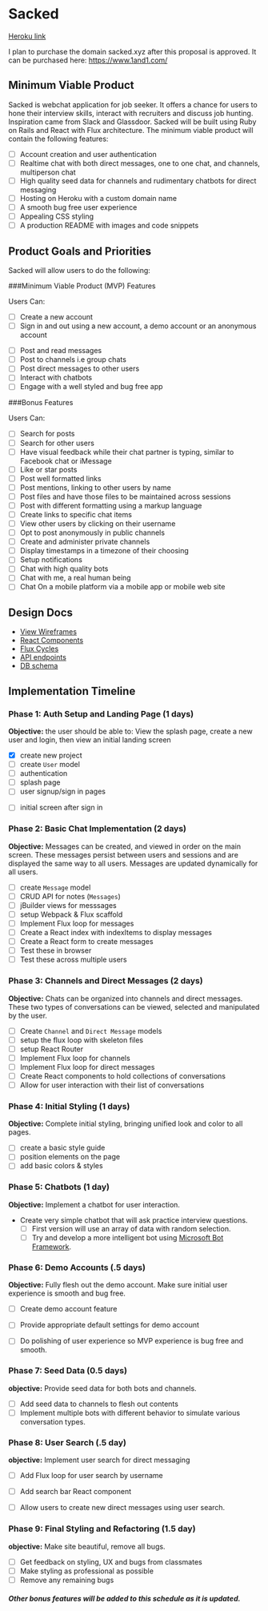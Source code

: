 # Sacked

[Heroku link][heroku]

I plan to purchase the domain sacked.xyz after this proposal is approved.
It can be purchased here: https://www.1and1.com/

[heroku]: http://www.herokuapp.com

## Minimum Viable Product

Sacked is webchat application for job seeker. It offers a chance for users to hone their interview skills, interact with recruiters and discuss job hunting. Inspiration came from Slack and Glassdoor. Sacked will be built using Ruby on Rails and React with Flux architecture. The minimum viable product will contain the following features:

- [ ] Account creation and user authentication
- [ ] Realtime chat with both direct messages, one to one chat, and channels, multiperson chat
- [ ] High quality seed data for channels and rudimentary chatbots for direct messaging
- [ ] Hosting on Heroku with a custom domain name
- [ ] A smooth bug free user experience
- [ ] Appealing CSS styling
- [ ] A production README with images and code snippets

## Product Goals and Priorities

Sacked will allow users to do the following:

<!-- This is a Markdown checklist. Use it to keep track of your
progress. Put an x between the brackets for a checkmark: [x] -->

###Minimum Viable Product (MVP) Features

Users Can:

- [ ] Create a new account
- [ ] Sign in and out using a new account, a demo account or an anonymous account
<!-- - [ ] View and customize their account settings -->
- [ ] Post and read messages
- [ ] Post to channels i.e group chats
- [ ] Post direct messages to other users
- [ ] Interact with chatbots
- [ ] Engage with a well styled and bug free app

###Bonus Features

Users Can:

- [ ] Search for posts
- [ ] Search for other users
- [ ] Have visual feedback while their chat partner is typing, similar to Facebook chat or iMessage
- [ ] Like or star posts
- [ ] Post well formatted links
- [ ] Post mentions, linking to other users by name
- [ ] Post files and have those files to be maintained across sessions
- [ ] Post with different formatting using a markup language
- [ ] Create links to specific chat items
- [ ] View other users by clicking on their username
- [ ] Opt to post anonymously in public channels
- [ ] Create and administer private channels
- [ ] Display timestamps in a timezone of their choosing
- [ ] Setup notifications
- [ ] Chat with high quality bots
- [ ] Chat with me, a real human being
- [ ] Chat On a mobile platform via a mobile app or mobile web site

## Design Docs
* [View Wireframes][views]
* [React Components][components]
* [Flux Cycles][flux-cycles]
* [API endpoints][api-endpoints]
* [DB schema][schema]

[views]: ./docs/views.md
[components]: ./docs/components.md
[flux-cycles]: ./docs/flux-cycles.md
[api-endpoints]: ./docs/api-endpoints.md
[schema]: ./docs/schema.md

## Implementation Timeline

### Phase 1: Auth Setup and Landing Page (1 days)

**Objective:** the user should be able to: View the splash page, create a new user and login, then view an initial landing screen

- [x] create new project
- [ ] create `User` model
- [ ] authentication
- [ ] splash page
- [ ] user signup/sign in pages
<!-- - [ ] User account page -->
- [ ] initial screen after sign in

### Phase 2: Basic Chat Implementation (2 days)

**Objective:** Messages can be created, and viewed in order on the main screen. These messages persist between users and sessions and are displayed the same way to all users. Messages are updated dynamically for all users.

- [ ] create `Message` model
- [ ] CRUD API for notes (`Messages`)
- [ ] jBuilder views for messsages
- [ ] setup Webpack & Flux scaffold
- [ ] Implement Flux loop for messages
- [ ] Create a React index with indexItems to display messages
- [ ] Create a React form to create messages
- [ ] Test these in browser
- [ ] Test these across multiple users

### Phase 3: Channels and Direct Messages (2 days)

**Objective:** Chats can be organized into channels and direct messages. These two types of conversations can be viewed, selected and manipulated by the user.

- [ ] Create `Channel` and `Direct Message` models
- [ ] setup the flux loop with skeleton files
- [ ] setup React Router
- [ ] Implement Flux loop for channels
- [ ] Implement Flux loop for direct messages
- [ ] Create React components to hold collections of conversations
- [ ] Allow for user interaction with their list of conversations

### Phase 4: Initial Styling (1 days)

**Objective:** Complete initial styling, bringing unified look and color to all pages.

- [ ] create a basic style guide
- [ ] position elements on the page
- [ ] add basic colors & styles

### Phase 5: Chatbots (1 day)

**Objective:** Implement a chatbot for user interaction.

- Create very simple chatbot that will ask practice interview questions.
  - [ ] First version will use an array of data with random selection.
  - [ ] Try and develop a more intelligent bot using [Microsoft Bot Framework](https://dev.botframework.com/).

### Phase 6: Demo Accounts (.5 days)

**Objective:** Fully flesh out the demo account. Make sure initial user experience is smooth and bug free.

- [ ] Create demo account feature
- [ ] Provide appropriate default settings for demo account
- [ ] Do polishing of user experience so MVP experience is bug free and smooth.


### Phase 7: Seed Data (0.5 days)

**objective:** Provide seed data for both bots and channels.

- [ ] Add seed data to channels to flesh out contents
- [ ] Implement multiple bots with different behavior to simulate various conversation types.

### Phase 8: User Search (.5 day)

**objective:** Implement user search for direct messaging

- [ ] Add Flux loop for user search by username
- [ ] Add search bar React component
- [ ] Allow users to create new direct messages using user search.


### Phase 9: Final Styling and Refactoring (1.5 day)

**objective:** Make site beautiful, remove all bugs.

- [ ] Get feedback on styling, UX and bugs from classmates
- [ ] Make styling as professional as possible
- [ ] Remove any remaining bugs

##### Other bonus features will be added to this schedule as it is updated.

<!-- User Accounts
MVP
  Anonymous Accounts
    Anonynimity only in channels and with bots, not in direct messaging
  Different Classes of accounts,
    job seeker,
    recruiter,
    anon,
    career coach
    Admins
    Demo
  Persistent login

Chat
  Text Messages can be posted
  They appear in order
  The history is maintained
  This Happens in real time

Channels - multiperson chats
  behave more like 1/2 chat, 1/2 message board
  All of the behavior above but multiperson
  Public v. Private
  Admins can admit and remove members
  Users can join and leave

Direct Message - 2 person chats
  peristent conversations,
  can be reordering and controled with gui (persistent even if removed)
  User search to set up chats with indviduals
  link from user's post to direct chat with them
  General search looks pretty cool
  Visually edit Channels
  Users can block other users they don't like

Account customization
  Profile Pic
  Username
  Real Name
  Email
  local time???

  Chat Bots
    interview questions
    Technical and Behavioral
      Old school RPG interactions
    See: http://practiceyourvcpitch.com/

    Walkthrough for showing off

Splash Page

Bonus


Archive Search
User Searching

File upload
Liking/ Starring posts
Posting links
User Mentions
Markup/code????

Linking to chat items
Click on user name to get link to profile and direct message and files

Anon mode option for posting in public

Time zone support????
Notifications????

Hook up to my phone
iPhone app

Make sure to reset seed Data!!!
-->

<!-- [phase-one]: ./docs/phases/phase1.md
[phase-two]: ./docs/phases/phase2.md
[phase-three]: ./docs/phases/phase3.md
[phase-four]: ./docs/phases/phase4.md
[phase-five]: ./docs/phases/phase5.md -->
